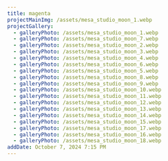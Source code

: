 ```yaml
---
title: magenta
projectMainImg: /assets/mesa_studio_moon_1.webp
projectGallery:
  - galleryPhoto: /assets/mesa_studio_moon_1.webp
  - galleryPhoto: /assets/mesa_studio_moon_7.webp
  - galleryPhoto: /assets/mesa_studio_moon_2.webp
  - galleryPhoto: /assets/mesa_studio_moon_3.webp
  - galleryPhoto: /assets/mesa_studio_moon_4.webp
  - galleryPhoto: /assets/mesa_studio_moon_6.webp
  - galleryPhoto: /assets/mesa_studio_moon_5.webp
  - galleryPhoto: /assets/mesa_studio_moon_8.webp
  - galleryPhoto: /assets/mesa_studio_moon_9.webp
  - galleryPhoto: /assets/mesa_studio_moon_10.webp
  - galleryPhoto: /assets/mesa_studio_moon_11.webp
  - galleryPhoto: /assets/mesa_studio_moon_12.webp
  - galleryPhoto: /assets/mesa_studio_moon_13.webp
  - galleryPhoto: /assets/mesa_studio_moon_14.webp
  - galleryPhoto: /assets/mesa_studio_moon_15.webp
  - galleryPhoto: /assets/mesa_studio_moon_17.webp
  - galleryPhoto: /assets/mesa_studio_moon_16.webp
  - galleryPhoto: /assets/mesa_studio_moon_18.webp
addDate: October 7, 2024 7:15 PM
---
```

